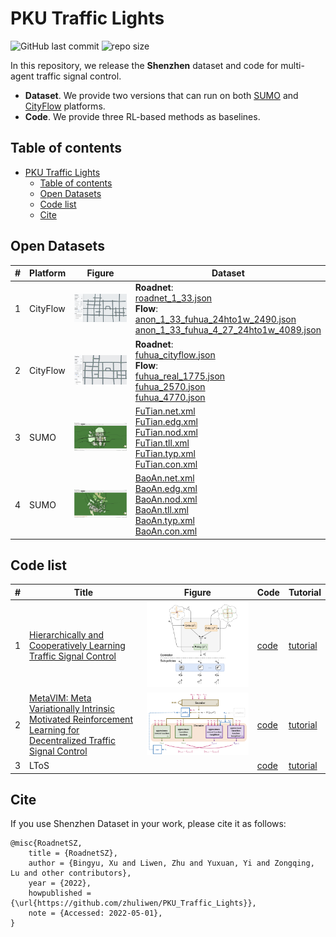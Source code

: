 # PKU Traffic Lights

![GitHub last commit](https://img.shields.io/github/last-commit/zhuliwen/PKU_Traffic_Lights) ![repo size](https://img.shields.io/github/repo-size/zhuliwen/PKU_Traffic_Lights)

In this repository, we release the **Shenzhen** dataset and code for multi-agent traffic signal control.

- **Dataset**. We provide two versions that can run on both [SUMO](http://sumo.dlr.de/index.html) and [CityFlow](https://github.com/cityflow-project/CityFlow) platforms.
- **Code**. We provide three RL-based methods as baselines.

## Table of contents

- [PKU Traffic Lights](#pku-traffic-lights)
	- [Table of contents](#table-of-contents)
	- [Open Datasets](#open-datasets)
	- [Code list](#code-list)
	- [Cite](#cite)

## Open Datasets

| #    | Platform | Figure                      | Dataset                                                      |
| ---- | -------- | --------------------------- | ------------------------------------------------------------ |
| 1    | CityFlow | ![1](./img/fuhua2.png)      | **Roadnet**:<br> [roadnet_1_33.json](./data_cityflow/roadnet_1_33.json) <br>**Flow**:<br>[anon_1_33_fuhua_24hto1w_2490.json](./data_cityflow/anon_1_33_fuhua_24hto1w_2490.json)<br>[anon_1_33_fuhua_4_27_24hto1w_4089.json](./data_cityflow/anon_1_33_fuhua_4_27_24hto1w_4089.json)<br> |
| 2    | CityFlow | ![1](./img/fuhua.JPEG)      | **Roadnet**:<br> [fuhua_cityflow.json](./data_cityflow/fuhua_cityflow.json) <br>**Flow**:<br>[fuhua_real_1775.json](./data_cityflow/fuhua_real_1775.json)<br>[fuhua_2570.json](./data_cityflow/fuhua_2570.json)<br>[fuhua_4770.json](./data_cityflow/fuhua_4770.json) |
| 3    | SUMO     | ![2](./img/futian_sumo.jpg) | [FuTian.net.xml](./data_sumo/FuTian.net.xml)<br>[FuTian.edg.xml](./data_sumo/FuTian.edg.xml)<br>[FuTian.nod.xml](./data_sumo/FuTian.nod.xml)<br>[FuTian.tll.xml](./data_sumo/FuTian.tll.xml)<br>[FuTian.typ.xml](./data_sumo/FuTian.typ.xml)<br>[FuTian.con.xml](./data_sumo/FuTian.con.xml)<br> |
| 4    | SUMO     | ![3](./img/baoan_sumo.jpg)  | [BaoAn.net.xml](./data_sumo/BaoAn.net.xml)<br>[BaoAn.edg.xml](./data_sumo/BaoAn.edg.xml)<br>[BaoAn.nod.xml](./data_sumo/BaoAn.nod.xml)<br>[BaoAn.tll.xml](./data_sumo/BaoAn.tll.xml)<br>[BaoAn.typ.xml](./data_sumo/BaoAn.typ.xml)<br>[BaoAn.con.xml](./data_sumo/BaoAn.con.xml)<br> |

## Code list

| #    | Title                                                        | Figure                  | Code                   | Tutorial                             |
| ---- | ------------------------------------------------------------ | ----------------------- | ---------------------- | ------------------------------------ |
| 1    | [Hierarchically and Cooperatively Learning Traffic Signal Control](https://z0ngqing.github.io/paper/aaai-bingyu21.pdf) | ![1](./img/hilight.png) | [code](./code/HiLight) | [tutorial](./code/HiLight/README.md) |
| 2    | [MetaVIM: Meta Variationally Intrinsic Motivated Reinforcement Learning for Decentralized Traffic Signal Control](https://arxiv.org/pdf/2101.00746.pdf) | ![2](./img/metavim.png) | [code](./code/MetaVIM) | [tutorial](./code/MetaVIMREADME.md)  |
| 3    | LToS                                                         |                         | [code](./code/LToS)    | [tutorial](./code/LToS/README.md)    |




## Cite

If you use Shenzhen Dataset in your work, please cite it as follows:

```
@misc{RoadnetSZ,
	title = {RoadnetSZ},
	author = {Bingyu, Xu and Liwen, Zhu and Yuxuan, Yi and Zongqing, Lu and other contributors},
	year = {2022},
	howpublished = {\url{https://github.com/zhuliwen/PKU_Traffic_Lights}},
	note = {Accessed: 2022-05-01},
}
```
